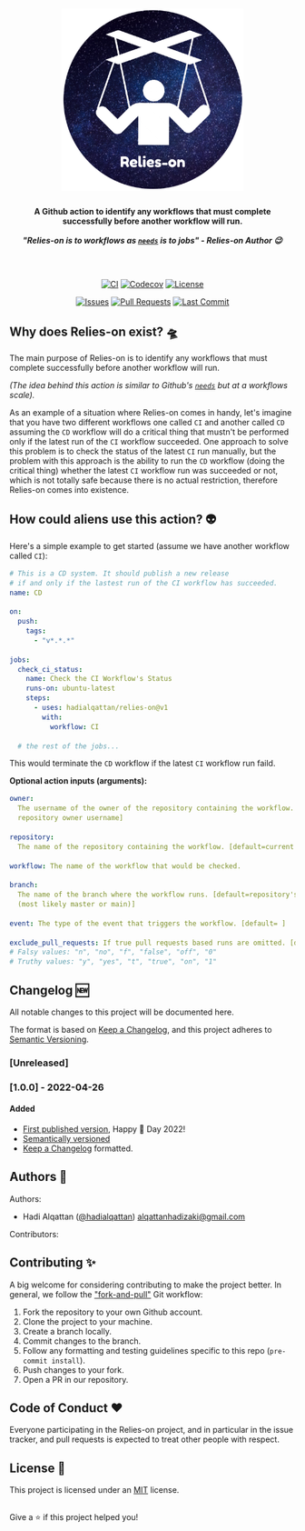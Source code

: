 <h1 align="center">
    <img width=321 src="./logo.png"/><br>
</h1>

<h4 align="center">
  A Github action to identify any workflows that must complete successfully before another workflow will run.
  </br>
  </br>
  <i>"Relies-on is to workflows as <code><a href="https://docs.github.com/en/actions/using-workflows/workflow-syntax-for-github-actions#jobsjob_idneeds">needs</a></code> is to jobs" - Relies-on Author 😉</i>
</h4>

##

</br>
<p align="center">
    <a href="https://github.com/hadialqattan/relies-on/actions?query=workflow%3ACI"><img src="https://img.shields.io/github/workflow/status/hadialqattan/relies-on/CI/main?label=CI&logo=github&style=flat-square" alt="CI"></a>
    <a href="https://codecov.io/gh/hadialqattan/relies-on"><img src="https://img.shields.io/codecov/c/gh/hadialqattan/relies-on/main?token=J5B4U3N3X4&style=flat-square" alt="Codecov"></a>
  <a href="https://github.com/hadialqattan/relies-on/blob/main/LICENSE"><img src="https://img.shields.io/github/license/hadialqattan/relies-on.svg?color=dark-green&style=flat-square" alt="License"></a>
</p>

<p align="center">
    <a href="https://github.com/hadialqattan/relies-on/issues"><img src="https://img.shields.io/github/issues/hadialqattan/relies-on?style=flat-square" alt="Issues"></a>
    <a href="https://github.com/hadialqattan/relies-on/pulls"><img src="https://img.shields.io/github/issues-pr/hadialqattan/relies-on?style=flat-square" alt="Pull Requests"></a>
    <a href="https://github.com/hadialqattan/relies-on/commits/main"><img src="https://img.shields.io/github/last-commit/hadialqattan/relies-on.svg?style=flat-square" alt="Last Commit"></a>
</p>

##

## Why does Relies-on exist? 🛸

The main purpose of Relies-on is to identify any workflows that must complete
successfully before another workflow will run.

_(The idea behind this action is similar to Github's
<code><a href="https://docs.github.com/en/actions/using-workflows/workflow-syntax-for-github-actions#jobsjob_idneeds">needs</a></code>
but at a workflows scale)._

As an example of a situation where Relies-on comes in handy, let's imagine that you have
two different workflows one called `CI` and another called `CD` assuming the `CD`
workflow will do a critical thing that mustn't be performed only if the latest run of
the `CI` workflow succeeded. One approach to solve this problem is to check the status
of the latest `CI` run manually, but the problem with this approach is the ability to
run the `CD` workflow (doing the critical thing) whether the latest `CI` workflow run
was succeeded or not, which is not totally safe because there is no actual restriction,
therefore Relies-on comes into existence.

## How could aliens use this action? 👽

Here's a simple example to get started (assume we have another workflow called `CI`):

```yml
# This is a CD system. It should publish a new release
# if and only if the lastest run of the CI workflow has succeeded.
name: CD

on:
  push:
    tags:
      - "v*.*.*"

jobs:
  check_ci_status:
    name: Check the CI Workflow's Status
    runs-on: ubuntu-latest
    steps:
      - uses: hadialqattan/relies-on@v1
        with:
          workflow: CI

  # the rest of the jobs...
```

This would terminate the `CD` workflow if the latest `CI` workflow run faild.

**Optional action inputs (arguments):**

```yml
owner:
  The username of the owner of the repository containing the workflow. [default=currect
  repository owner username]

repository:
  The name of the repository containing the workflow. [default=current repository name]

workflow: The name of the workflow that would be checked.

branch:
  The name of the branch where the workflow runs. [default=repository's default branch
  (most likely master or main)]

event: The type of the event that triggers the workflow. [default= ]

exclude_pull_requests: If true pull requests based runs are omitted. [default=true]
# Falsy values: "n", "no", "f", "false", "off", "0"
# Truthy values: "y", "yes", "t", "true", "on", "1"
```

## Changelog 🆕

All notable changes to this project will be documented here.

The format is based on [Keep a Changelog](https://keepachangelog.com/en/1.0.0/), and
this project adheres to [Semantic Versioning](https://semver.org/spec/v2.0.0.html).

<!-- Please use the below template. -->
<!-- - [description by @username](https://github.com/hadialqattan/relies-on/pull/{pull_number}) -->

### [Unreleased]

### [1.0.0] - 2022-04-26

#### Added

- [First published version](https://github.com/marketplace/actions/relies-on), Happy 🍰
  Day 2022!
- [Semantically versioned](https://semver.org/spec/v2.0.0.html)
- [Keep a Changelog](https://keepachangelog.com/en/1.0.0/) formatted.

## Authors 👤

Authors:

- Hadi Alqattan ([@hadialqattan](https://github.com/hadialqattan))
  <alqattanhadizaki@gmail.com>

Contributors:

<!-- Please write your name alphabetically and use the below template. -->
<!-- - First Last ([@username](https://github.com/username)) <example@email.com> -->

## Contributing ✨

A big welcome for considering contributing to make the project better. In general, we
follow the ["fork-and-pull"](https://github.com/susam/gitpr) Git workflow:

1. Fork the repository to your own Github account.
2. Clone the project to your machine.
3. Create a branch locally.
4. Commit changes to the branch.
5. Follow any formatting and testing guidelines specific to this repo
   (`pre-commit install`).
6. Push changes to your fork.
7. Open a PR in our repository.

## Code of Conduct ❤️

Everyone participating in the Relies-on project, and in particular in the issue tracker,
and pull requests is expected to treat other people with respect.

## License 🚓

This project is licensed under an [MIT](./LICENSE) license.

##

Give a ⭐️ if this project helped you!
